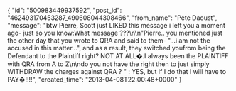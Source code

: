  {
   "id": "500983449937592",
   "post_id": "462493170453287_490608044308466",
   "from_name": "Pete Daoust",
   "message": "btw Pierre, Scott just LIKED this message i left you a moment ago- just so you know:What message ???\n\n\"Pierre.. you mentioned just the other day that you wrote to QRA and said to them- \"...i am not the accused in this matter...\", and as a result, they switched youfrom being the Defendant to the Plaintiff right? NOT AT ALL�.I always been the PLAINTIFF with QRA from A to Z\n\ndo you not have the right then to just simply WITHDRAW the charges against QRA ? \" : YES, but if I do that I will have to PAY�!!!!",
   "created_time": "2013-04-08T22:00:48+0000"
 }
